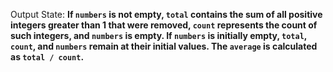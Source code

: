 Output State: **If `numbers` is not empty, `total` contains the sum of all positive integers greater than 1 that were removed, `count` represents the count of such integers, and `numbers` is empty. If `numbers` is initially empty, `total`, `count`, and `numbers` remain at their initial values. The `average` is calculated as `total / count`.**